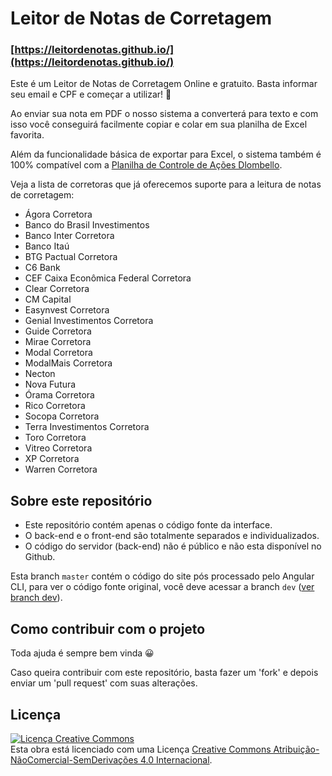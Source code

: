 # Leitor de Notas de Corretagem

### [https://leitordenotas.github.io/](https://leitordenotas.github.io/)

Este é um Leitor de Notas de Corretagem Online e gratuito. Basta informar seu email e CPF e começar a utilizar! 🙂

Ao enviar sua nota em PDF o nosso sistema a converterá para texto e com isso você conseguirá facilmente copiar e colar em sua planilha de Excel favorita.

Além da funcionalidade básica de exportar para Excel, o sistema também é 100% compatível com a  [Planilha de Controle de Ações Dlombello](https://www.dlombelloplanilhas.com).

Veja a lista de corretoras que já oferecemos suporte para a leitura de notas de corretagem:
-   Ágora Corretora
-   Banco do Brasil Investimentos
-   Banco Inter Corretora
-   Banco Itaú
-   BTG Pactual Corretora
-   C6 Bank
-   CEF Caixa Econômica Federal Corretora
-   Clear Corretora
-   CM Capital
-   Easynvest Corretora
-   Genial Investimentos Corretora
-   Guide Corretora
-   Mirae Corretora
-   Modal Corretora
-   ModalMais Corretora
-   Necton
-   Nova Futura
-   Órama Corretora
-   Rico Corretora
-   Socopa Corretora
-   Terra Investimentos Corretora
-   Toro Corretora
-   Vitreo Corretora
-   XP Corretora
-   Warren Corretora

## Sobre este repositório
- Este repositório contém apenas o código fonte da interface.
- O back-end e o front-end são totalmente separados e individualizados.
- O código do servidor (back-end) não é público e não esta disponível no Github.

Esta branch `master` contém o código do site pós processado pelo Angular CLI, para ver o código fonte original, você deve acessar a branch `dev` ([ver branch dev](/leitordenotas/leitordenotas.github.io/tree/dev)).

## Como contribuir com o projeto

Toda ajuda é sempre bem vinda 😀

Caso queira contribuir com este repositório, basta fazer um 'fork' e depois enviar um 'pull request' com suas alterações.

## Licença

[![Licença Creative Commons](https://i.creativecommons.org/l/by-nc-nd/4.0/88x31.png)](http://creativecommons.org/licenses/by-nc-nd/4.0/deed.pt_BR)  
Esta obra está licenciado com uma Licença [Creative Commons Atribuição-NãoComercial-SemDerivações 4.0 Internacional](http://creativecommons.org/licenses/by-nc-nd/4.0/deed.pt_BR).